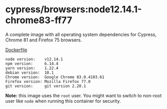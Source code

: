 # cypress/browsers:node12.14.1-chrome83-ff77

A complete image with all operating system dependencies for Cypress, Chrome
81 and Firefox 75 browsers.

[Dockerfile](Dockerfile)

```text
node version:    v12.14.1
npm version:     6.14.4
yarn version:    1.22.4
debian version:  10.1
Chrome version:  Google Chrome 83.0.4103.61
Firefox version: Mozilla Firefox 77.0
git version:     git version 2.20.1
```

**Note:** this image uses the `root` user. You might want to switch to non-root
user like `node` when running this container for security.
